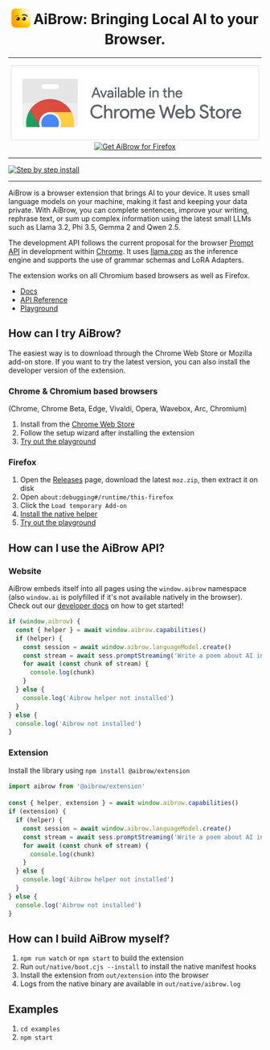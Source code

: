 <h1 align="center">
<sub>
<img src="https://github.com/axonzeta/aibrow/blob/main/.github/assets/aibrow-icon.png?raw=true" height="38" width="38">
</sub>
AiBrow: Bringing Local AI to your Browser.
</h1>

***

<p align="center">
<a href="https://chromewebstore.google.com/detail/aibrow/bbkbjiehfkggfkbampigbbakecijicdm"><img src="https://github.com/axonzeta/aibrow/blob/main/.github/assets/chrome_webstore_icon.png?raw=true" alt="Get AiBrow for Chrome" /></a><br/>
<a href="#firefox"><img src="" alt="Get AiBrow for Firefox"></a>
</p>

***

[![Step by step install](https://img.youtube.com/vi/sbcCsT9Ab9U/0.jpg?1)](https://www.youtube.com/watch?v=sbcCsT9Ab9U)

***

AiBrow is a browser extension that brings AI to your device. It uses small language models on your machine, making it fast and keeping your data private. With AiBrow, you can complete sentences, improve your writing, rephrase text, or sum up complex information using the latest small LLMs such as Llama 3.2, Phi 3.5, Gemma 2 and Qwen 2.5.

The development API follows the current proposal for the browser [Prompt API](https://github.com/explainers-by-googlers/prompt-api?tab=readme-ov-file#stakeholder-feedback) in development within [Chrome](https://developer.chrome.com/docs/ai/built-in). It uses [llama.cpp](https://github.com/ggerganov/llama.cpp) as the inference engine and supports the use of grammar schemas and LoRA Adapters.

The extension works on all Chromium based browsers as well as Firefox.

* [Docs](https://docs.aibrow.ai/)
* [API Reference](https://docs.aibrow.ai/api-reference/aibrow)
* [Playground](https://demo.aibrow.ai/playground/)


## How can I try AiBrow?

The easiest way is to download through the Chrome Web Store or Mozilla add-on store. If you want to try the latest version, you can also install the developer version of the extension.

### Chrome & Chromium based browsers

(Chrome, Chrome Beta, Edge, Vivaldi, Opera, Wavebox, Arc, Chromium)

1. Install from the [Chrome Web Store](https://chromewebstore.google.com/detail/aibrow/bbkbjiehfkggfkbampigbbakecijicdm)
2. Follow the setup wizard after installing the extension
3. [Try out the playground](https://demo.aibrow.ai/playground/)

### Firefox

1. Open the [Releases](https://github.com/axonzeta/aibrow/releases/new) page, download the latest `moz.zip`, then extract it on disk
2. Open `about:debugging#/runtime/this-firefox`
3. Click the `Load temporary Add-on`
4. [Install the native helper](https://aibrow.ai/install.html)
5. [Try out the playground](https://demo.aibrow.ai/playground/)


## How can I use the AiBrow API?

### Website

AiBrow embeds itself into all pages using the `window.aibrow` namespace (also `window.ai` is polyfilled if it's not available natively in the browser). Check out our [developer docs](https://docs.aibrow.ai/) on how to get started!

```js
if (window.aibrow) {
  const { helper } = await window.aibrow.capabilities()
  if (helper) {
    const session = await window.aibrow.languageModel.create()
    const stream = await sess.promptStreaming('Write a poem about AI in the browser')
    for await (const chunk of stream) {
      console.log(chunk)
    }
  } else {
    console.log('Aibrow helper not installed')
  }
} else {
  console.log('Aibrow not installed')
}
```

### Extension

Install the library using `npm install @aibrow/extension`

```js
import aibrow from '@aibrow/extension'

const { helper, extension } = await window.aibrow.capabilities()
if (extension) {
  if (helper) {
    const session = await window.aibrow.languageModel.create()
    const stream = await sess.promptStreaming('Write a poem about AI in the browser')
    for await (const chunk of stream) {
      console.log(chunk)
    }
  } else {
    console.log('Aibrow helper not installed')
  }
} else {
  console.log('Aibrow not installed')
}
```

## How can I build AiBrow myself?

1. `npm run watch` or `npm start` to build the extension
2. Run `out/native/boot.cjs --install` to install the native manifest hooks
3. Install the extension from `out/extension` into the browser
4. Logs from the native binary are available in `out/native/aibrow.log`


## Examples

1. `cd examples`
1. `npm start`
